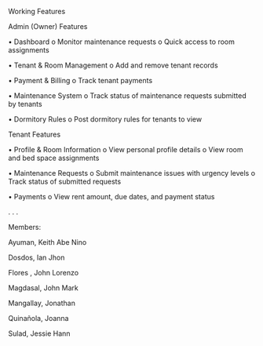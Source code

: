 Working Features 

Admin (Owner) Features

• Dashboard
o Monitor maintenance requests 
o Quick access to room assignments 

• Tenant & Room Management 
o Add and remove tenant records 

• Payment & Billing 
o Track tenant payments 

• Maintenance System 
o Track status of maintenance requests submitted by tenants 

• Dormitory Rules 
o Post dormitory rules for tenants to view 


Tenant Features 

• Profile & Room Information 
o View personal profile details 
o View room and bed space assignments 

• Maintenance Requests 
o Submit maintenance issues with urgency levels 
o Track status of submitted requests 

• Payments 
o View rent amount, due dates, and payment status

.
.
.

Members:

Ayuman, Keith Abe Nino

Dosdos, Ian Jhon

Flores , John Lorenzo

Magdasal, John Mark

Mangallay, Jonathan

Quinañola, Joanna

Sulad, Jessie Hann
